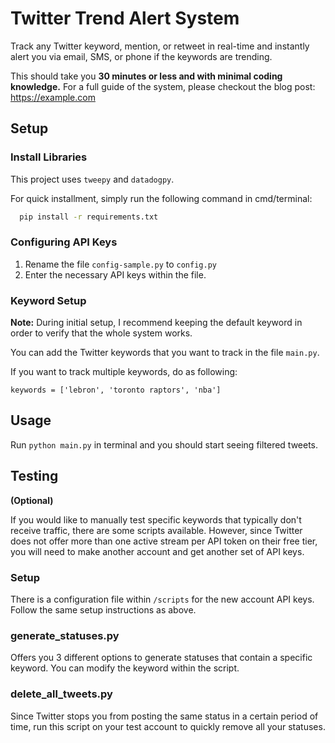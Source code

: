 # Twitter Trend Alert System
Track any Twitter keyword, mention, or retweet in real-time and instantly alert you via email, SMS, or phone if the keywords are trending.

This should take you **30 minutes or less and with minimal coding knowledge.**
For a full guide of the system, please checkout the blog post: <https://example.com>

## Setup

### Install Libraries
This project uses `tweepy` and `datadogpy`.


For quick installment, simply run the following command in cmd/terminal:

```bash
  pip install -r requirements.txt
```

### Configuring API Keys
1. Rename the file `config-sample.py` to `config.py`
1. Enter the necessary API keys within the file.

### Keyword Setup
**Note:** During initial setup, I recommend keeping the default keyword in order to verify that the whole system works.

You can add the Twitter keywords that you want to track in the file `main.py`.

If you want to track multiple keywords, do as following:

`keywords = ['lebron', 'toronto raptors', 'nba']`

## Usage
Run `python main.py` in terminal and you should start seeing filtered tweets.

## Testing
**(Optional)**

If you would like to manually test specific keywords that typically don't receive traffic, there are some scripts available. However, since Twitter does not offer more than one active stream per API token on their free tier, you will need to make another account and get another set of API keys.

### Setup
There is a configuration file within `/scripts` for the new account API keys. Follow the same setup instructions as above.

### generate\_statuses.py
Offers you 3 different options to generate statuses that contain a specific keyword. You can modify the keyword within the script.

### delete\_all\_tweets.py
Since Twitter stops you from posting the same status in a certain period of time, run this script on your test account to quickly remove all your statuses.